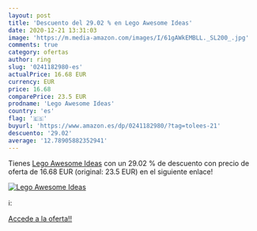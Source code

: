 ```yaml
---
layout: post
title: 'Descuento del 29.02 % en Lego Awesome Ideas'
date: 2020-12-21 13:31:03
image: 'https://m.media-amazon.com/images/I/61gAWkEMBLL._SL200_.jpg'
comments: true
category: ofertas
author: ring
slug: '0241182980-es'
actualPrice: 16.68 EUR
currency: EUR
price: 16.68
comparePrice: 23.5 EUR
prodname: 'Lego Awesome Ideas'
country: 'es'
flag: '🇪🇸'
buyurl: 'https://www.amazon.es/dp/0241182980/?tag=tolees-21'
descuento: '29.02'
average: '12.78905882352941'
---
```


Tienes [Lego Awesome Ideas](https://www.amazon.es/dp/0241182980/?tag=tolees-21) con un 29.02 % de descuento con precio de oferta de 16.68 EUR (original: 23.5 EUR) en el siguiente enlace!

[![Lego Awesome Ideas](https://m.media-amazon.com/images/I/61gAWkEMBLL._SL200_.jpg)](https://www.amazon.es/dp/0241182980/?tag=tolees-21)

ℹ️:


[Accede a la oferta!!](https://www.amazon.es/dp/0241182980/?tag=tolees-21)
